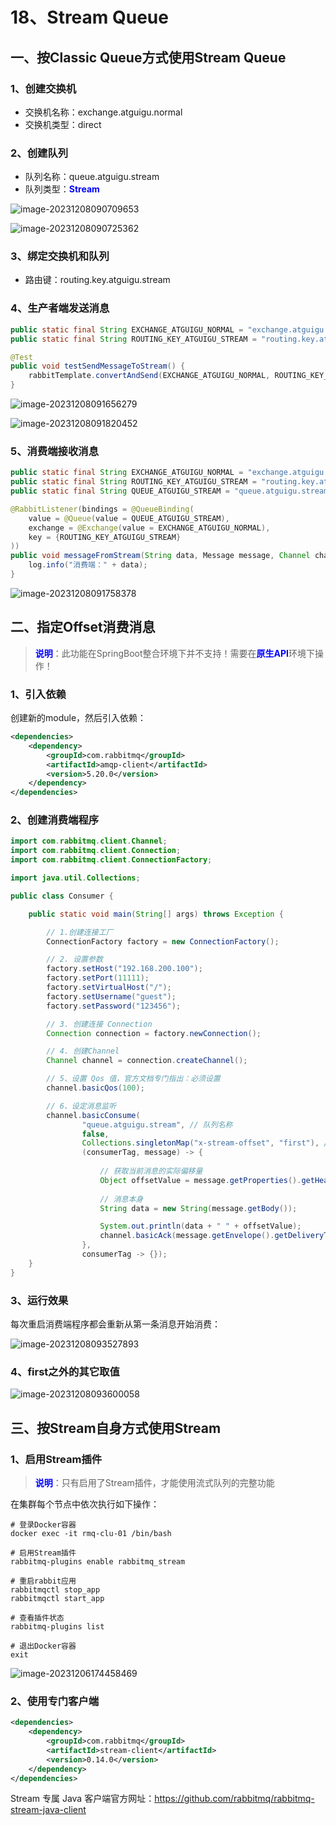 # 18、Stream Queue

## 一、按Classic Queue方式使用Stream Queue

### 1、创建交换机

- 交换机名称：exchange.atguigu.normal
- 交换机类型：direct



### 2、创建队列

- 队列名称：queue.atguigu.stream
- 队列类型：<span style="color:blue;font-weight:bolder;">Stream</span>



![image-20231208090709653](assets/18/image-20231208090709653.png)



![image-20231208090725362](assets/18/image-20231208090725362.png)



### 3、绑定交换机和队列

- 路由键：routing.key.atguigu.stream



### 4、生产者端发送消息

```java
public static final String EXCHANGE_ATGUIGU_NORMAL = "exchange.atguigu.normal";
public static final String ROUTING_KEY_ATGUIGU_STREAM = "routing.key.atguigu.stream";

@Test
public void testSendMessageToStream() {
    rabbitTemplate.convertAndSend(EXCHANGE_ATGUIGU_NORMAL, ROUTING_KEY_ATGUIGU_STREAM, "message send to stream ...");
}
```

![image-20231208091656279](assets/18/image-20231208091656279.png)



![image-20231208091820452](assets/18/image-20231208091820452.png)



### 5、消费端接收消息

```java
public static final String EXCHANGE_ATGUIGU_NORMAL = "exchange.atguigu.normal";
public static final String ROUTING_KEY_ATGUIGU_STREAM = "routing.key.atguigu.stream";
public static final String QUEUE_ATGUIGU_STREAM = "queue.atguigu.stream";

@RabbitListener(bindings = @QueueBinding(
    value = @Queue(value = QUEUE_ATGUIGU_STREAM),
    exchange = @Exchange(value = EXCHANGE_ATGUIGU_NORMAL),
    key = {ROUTING_KEY_ATGUIGU_STREAM}
))
public void messageFromStream(String data, Message message, Channel channel) {
    log.info("消费端：" + data);
}
```

![image-20231208091758378](assets/18/image-20231208091758378.png)



## 二、指定Offset消费消息

> <span style="color:blue;font-weight:bolder;">说明</span>：此功能在SpringBoot整合环境下并不支持！需要在<span style="color:blue;font-weight:bolder;">原生API</span>环境下操作！



### 1、引入依赖

创建新的module，然后引入依赖：

```xml
<dependencies>
    <dependency>
        <groupId>com.rabbitmq</groupId>
        <artifactId>amqp-client</artifactId>
        <version>5.20.0</version>
    </dependency>
</dependencies>
```



### 2、创建消费端程序

```java
import com.rabbitmq.client.Channel;
import com.rabbitmq.client.Connection;
import com.rabbitmq.client.ConnectionFactory;

import java.util.Collections;

public class Consumer {

    public static void main(String[] args) throws Exception {

        // 1.创建连接工厂  
        ConnectionFactory factory = new ConnectionFactory();

        // 2. 设置参数  
        factory.setHost("192.168.200.100");
        factory.setPort(11111);
        factory.setVirtualHost("/");
        factory.setUsername("guest");
        factory.setPassword("123456");

        // 3. 创建连接 Connection        
        Connection connection = factory.newConnection();

        // 4. 创建Channel  
        Channel channel = connection.createChannel();

        // 5、设置 Qos 值，官方文档专门指出：必须设置
        channel.basicQos(100);

        // 6、设定消息监听
        channel.basicConsume(
                "queue.atguigu.stream", // 队列名称
                false,
                Collections.singletonMap("x-stream-offset", "first"), // 指定消费消息的起始位置
                (consumerTag, message) -> {
                    
                    // 获取当前消息的实际偏移量
                    Object offsetValue = message.getProperties().getHeaders().get("x-stream-offset");
                    
                    // 消息本身
                    String data = new String(message.getBody());

                    System.out.println(data + " " + offsetValue);
                    channel.basicAck(message.getEnvelope().getDeliveryTag(), false); // ack is required
                },
                consumerTag -> {});
    }
}
```



### 3、运行效果

每次重启消费端程序都会重新从第一条消息开始消费：

![image-20231208093527893](assets/18/image-20231208093527893.png)



### 4、first之外的其它取值

![image-20231208093600058](assets/18/image-20231208093600058.png)



## 三、按Stream自身方式使用Stream

### 1、启用Stream插件

> <span style="color:blue;font-weight:bolder;">说明</span>：只有启用了Stream插件，才能使用流式队列的完整功能

在集群每个节点中依次执行如下操作：

```shell
# 登录Docker容器
docker exec -it rmq-clu-01 /bin/bash

# 启用Stream插件
rabbitmq-plugins enable rabbitmq_stream

# 重启rabbit应用
rabbitmqctl stop_app
rabbitmqctl start_app

# 查看插件状态
rabbitmq-plugins list

# 退出Docker容器
exit
```

![image-20231206174458469](assets/18/image-20231206174458469.png)



### 2、使用专门客户端

```xml
<dependencies>
    <dependency>
        <groupId>com.rabbitmq</groupId>
        <artifactId>stream-client</artifactId>
        <version>0.14.0</version>
    </dependency>
</dependencies>
```

Stream 专属 Java 客户端官方网址：https://github.com/rabbitmq/rabbitmq-stream-java-client